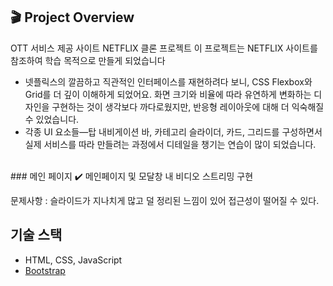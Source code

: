 ## 🎬 Project Overview
OTT 서비스 제공 사이트 NETFLIX 클론 프로젝트
이 프로젝트는 NETFLIX 사이트를 참조하여 학습 목적으로 만들게 되었습니다

- 넷플릭스의 깔끔하고 직관적인 인터페이스를 재현하려다 보니, CSS Flexbox와 Grid를 더 깊이 이해하게 되었어요. 화면 크기와 비율에 따라 유연하게 변화하는 디자인을 구현하는 것이 생각보다 까다로웠지만, 반응형 레이아웃에 대해 더 익숙해질 수 있었습니다.
- 각종 UI 요소들—탑 내비게이션 바, 카테고리 슬라이더, 카드, 그리드를 구성하면서 실제 서비스를 따라 만들려는 과정에서 디테일을 챙기는 연습이 많이 되었습니다.
<br>
### 메인 페이지
✔️ 메인페이지 및 모달창 내 비디오 스트리밍 구현

문제사항 : 슬라이드가 지나치게 많고 덜 정리된 느낌이 있어 접근성이 떨어질 수 있다.

## 기술 스택
- HTML, CSS, JavaScript
- [Bootstrap](https://getbootstrap.com/)
